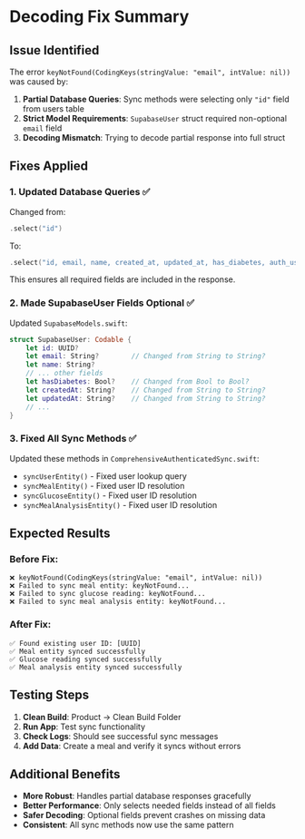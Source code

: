 # Decoding Fix Summary

## Issue Identified
The error `keyNotFound(CodingKeys(stringValue: "email", intValue: nil))` was caused by:

1. **Partial Database Queries**: Sync methods were selecting only `"id"` field from users table
2. **Strict Model Requirements**: `SupabaseUser` struct required non-optional `email` field
3. **Decoding Mismatch**: Trying to decode partial response into full struct

## Fixes Applied

### 1. Updated Database Queries ✅
Changed from:
```swift
.select("id")
```

To:
```swift
.select("id, email, name, created_at, updated_at, has_diabetes, auth_user_id")
```

This ensures all required fields are included in the response.

### 2. Made SupabaseUser Fields Optional ✅
Updated `SupabaseModels.swift`:
```swift
struct SupabaseUser: Codable {
    let id: UUID?
    let email: String?        // Changed from String to String?
    let name: String?
    // ... other fields
    let hasDiabetes: Bool?    // Changed from Bool to Bool?
    let createdAt: String?    // Changed from String to String?
    let updatedAt: String?    // Changed from String to String?
    // ...
}
```

### 3. Fixed All Sync Methods ✅
Updated these methods in `ComprehensiveAuthenticatedSync.swift`:
- `syncUserEntity()` - Fixed user lookup query
- `syncMealEntity()` - Fixed user ID resolution
- `syncGlucoseEntity()` - Fixed user ID resolution  
- `syncMealAnalysisEntity()` - Fixed user ID resolution

## Expected Results

### Before Fix:
```
❌ keyNotFound(CodingKeys(stringValue: "email", intValue: nil))
❌ Failed to sync meal entity: keyNotFound...
❌ Failed to sync glucose reading: keyNotFound...
❌ Failed to sync meal analysis entity: keyNotFound...
```

### After Fix:
```
✅ Found existing user ID: [UUID]
✅ Meal entity synced successfully
✅ Glucose reading synced successfully
✅ Meal analysis entity synced successfully
```

## Testing Steps

1. **Clean Build**: Product → Clean Build Folder
2. **Run App**: Test sync functionality
3. **Check Logs**: Should see successful sync messages
4. **Add Data**: Create a meal and verify it syncs without errors

## Additional Benefits

- **More Robust**: Handles partial database responses gracefully
- **Better Performance**: Only selects needed fields instead of all fields
- **Safer Decoding**: Optional fields prevent crashes on missing data
- **Consistent**: All sync methods now use the same pattern